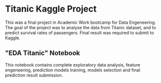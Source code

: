 # Titanic Kaggle Project
This was a final project in Academic Work bootcamp for Data Engeneering. The goal of the project was to analyse the data from Titanic dataset, and to predict survival rates of passengers. Final result was required to submit to Kaggle.

## "EDA Titanic" Notebook
This notebook contains complete exploratory data analysis, feature engeneering, prediction models training, models selection and final prediction result submission.


